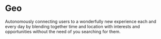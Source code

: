 # Geo
Autonomously connecting users to a wonderfully new experience each and every day by blending together time and location with interests and opportunities without the need of you searching for them.
